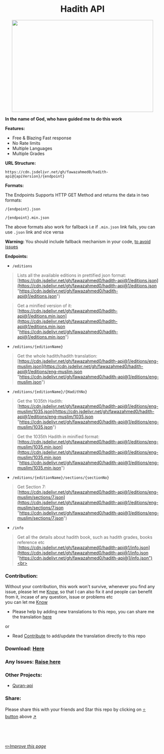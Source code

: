 <h1 align="center">Hadith API</h1>

<p align="center">
  <img width="460" height="300" src="https://github.com/fawazahmed0/hadith-api/raw/1/hadith.jpg">
</p>


**In the name of God, who have guided me to do this work**


**Features:**
- Free & Blazing Fast response
- No Rate limits
- Multiple Languages
- Multiple Grades


**URL Structure:**

`https://cdn.jsdelivr.net/gh/fawazahmed0/hadith-api@{apiVersion}/{endpoint}`

**Formats:**

The Endpoints Supports HTTP GET Method and returns the data in  two formats:

`/{endpoint}.json`

`/{endpoint}.min.json`

The above formats also work for fallback i.e if `.min.json` link fails, you can use `.json` link and vice versa

**Warning:** You should include fallback mechanism in your code, [to avoid issues](https://github.com/fawazahmed0/hadith-api/issues/3)

**Endpoints:**

- `/editions`<br>
> Lists all the available editions in prettified json format:<br>
 [https://cdn.jsdelivr.net/gh/fawazahmed0/hadith-api@1/editions.json](https://cdn.jsdelivr.net/gh/fawazahmed0/hadith-api@1/editions.json "https://cdn.jsdelivr.net/gh/fawazahmed0/hadith-api@1/editions.json") <br>

> Get a minified version of it:<br>
[https://cdn.jsdelivr.net/gh/fawazahmed0/hadith-api@1/editions.min.json](https://cdn.jsdelivr.net/gh/fawazahmed0/hadith-api@1/editions.min.json "https://cdn.jsdelivr.net/gh/fawazahmed0/hadith-api@1/editions.min.json")

- `/editions/{editionName}`<br>
> Get the whole hadith/hadith translation:<br>
[https://cdn.jsdelivr.net/gh/fawazahmed0/hadith-api@1/editions/eng-muslim.json](https://cdn.jsdelivr.net/gh/fawazahmed0/hadith-api@1/editions/eng-muslim.json "https://cdn.jsdelivr.net/gh/fawazahmed0/hadith-api@1/editions/eng-muslim.json") <br>

- `/editions/{editionName}/{HadithNo}` <br>
> Get the 1035th Hadith:<br>
[https://cdn.jsdelivr.net/gh/fawazahmed0/hadith-api@1/editions/eng-muslim/1035.json](https://cdn.jsdelivr.net/gh/fawazahmed0/hadith-api@1/editions/eng-muslim/1035.json "https://cdn.jsdelivr.net/gh/fawazahmed0/hadith-api@1/editions/eng-muslim/1035.json")

> Get the 1035th Hadith in minified format:<br>
[https://cdn.jsdelivr.net/gh/fawazahmed0/hadith-api@1/editions/eng-muslim/1035.min.json](https://cdn.jsdelivr.net/gh/fawazahmed0/hadith-api@1/editions/eng-muslim/1035.min.json "https://cdn.jsdelivr.net/gh/fawazahmed0/hadith-api@1/editions/eng-muslim/1035.min.json")

- `/editions/{editionName}/sections/{sectionNo}` <br>
> Get Section 7:<br>
[https://cdn.jsdelivr.net/gh/fawazahmed0/hadith-api@1/editions/eng-muslim/sections/7.json](https://cdn.jsdelivr.net/gh/fawazahmed0/hadith-api@1/editions/eng-muslim/sections/7.json "https://cdn.jsdelivr.net/gh/fawazahmed0/hadith-api@1/editions/eng-muslim/sections/7.json")


- `/info` <br>
> Get all the details about hadith book, such as hadith grades, books reference etc <br>
[https://cdn.jsdelivr.net/gh/fawazahmed0/hadith-api@1/info.json](https://cdn.jsdelivr.net/gh/fawazahmed0/hadith-api@1/info.json "https://cdn.jsdelivr.net/gh/fawazahmed0/hadith-api@1/info.json")<br>

### Contribution:
Without your contribution, this work won't survive, whenever you find any issue, please let me [Know](https://github.com/fawazahmed0/hadith-api/issues/new "Know"), so that I can also fix it and people can benefit from it, incase of any question, issue or problems etc<br> you can let me [Know](https://github.com/fawazahmed0/hadith-api/issues/new "Know")

- Please help by adding new translations to this repo, you can share me the translation [here](https://github.com/fawazahmed0/hadith-api/issues/new "here")

or
- Read [Contribute](https://github.com/fawazahmed0/hadith-api/blob/1/CONTRIBUTING.md "Contribute") to add/update the translation directly to this repo


### Download: [Here](https://github.com/fawazahmed0/hadith-api/blob/1/download.md)

### Any Issues: [Raise here](https://github.com/fawazahmed0/hadith-api/issues/new "Raise here")

### Other Projects:
- [Quran-api](https://github.com/fawazahmed0/quran-api)


### Share:
Please share this with your friends and Star this repo by clicking on [:star: button](#) above [:arrow_upper_right:](#)


<br>
<br>
<br>

[:pencil2:*Improve this page*](https://github.com/fawazahmed0/hadith-api/edit/1/README.md)
